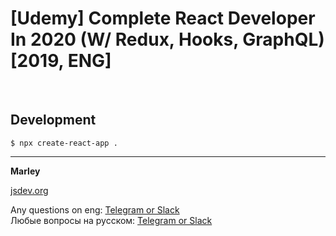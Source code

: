 # [Udemy] Complete React Developer In 2020 (W/ Redux, Hooks, GraphQL) [2019, ENG]



<br/>

## Development

    $ npx create-react-app .
    

---

**Marley**

<a href="https://jsdev.org">jsdev.org</a>

Any questions on eng: <a href="https://jsdev.org/chat/">Telegram or Slack</a>  
Любые вопросы на русском: <a href="https://jsdev.ru/chat/">Telegram or Slack</a>